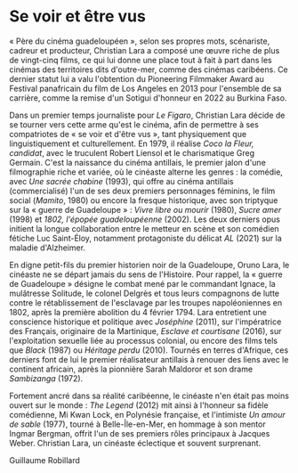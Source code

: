 # Se voir et être vus

« Père du cinéma guadeloupéen », selon ses propres mots, scénariste, cadreur et producteur, Christian Lara a composé une œuvre riche de plus de vingt-cinq films, ce qui lui donne une place tout à fait à part dans les cinémas des territoires dits d'outre-mer, comme des cinémas caribéens. Ce dernier statut lui a valu l'obtention du Pioneering Filmmaker Award au Festival panafricain du film de Los Angeles en 2013 pour l'ensemble de sa carrière, comme la remise d'un Sotigui d'honneur en 2022 au Burkina Faso.

Dans un premier temps journaliste pour _Le Figaro_, Christian Lara décide de se tourner vers cette arme qu'est le cinéma, afin de permettre à ses compatriotes de « se voir et d'être vus », tant physiquement que linguistiquement et culturellement. En 1979, il réalise _Coco la Fleur, candidat_, avec le truculent Robert Liensol et le charismatique Greg Germain. C'est la naissance du cinéma antillais, le premier jalon d'une filmographie riche et variée, où le cinéaste alterne les genres : la comédie, avec _Une sacrée chabine_ (1993), qui offre au cinéma antillais (commercialisé) l'un de ses deux premiers personnages féminins, le film social (_Mamito_, 1980) ou encore la fresque historique, avec son triptyque sur la « guerre de Guadeloupe » : _Vivre libre ou mourir_ (1980), _Sucre amer_ (1998) et _1802, l'épopée guadeloupéenne_ (2002). Les deux derniers opus initient la longue collaboration entre le metteur en scène et son comédien fétiche Luc Saint-Éloy, notamment protagoniste du délicat _AL_ (2021) sur la maladie d'Alzheimer.

En digne petit-fils du premier historien noir de la Guadeloupe, Oruno Lara, le cinéaste ne se départ jamais du sens de l'Histoire. Pour rappel, la « guerre de Guadeloupe » désigne le combat mené par le commandant Ignace, la mulâtresse Solitude, le colonel Delgrès et tous leurs compagnons de lutte contre le rétablissement de l'esclavage par les troupes napoléoniennes en 1802, après la première abolition du 4 février 1794. Lara entretient une conscience historique et politique avec _Joséphine_ (2011), sur l'impératrice des Français, originaire de la Martinique, _Esclave et courtisane_ (2016), sur l'exploitation sexuelle liée au processus colonial, ou encore des films tels que _Black_ (1987) ou _Héritage perdu_ (2010). Tournés en terres d'Afrique, ces derniers font de lui le premier réalisateur antillais à renouer des liens avec le continent africain, après la pionnière Sarah Maldoror et son drame _Sambizanga_ (1972).

Fortement ancré dans sa réalité caribéenne, le cinéaste n'en était pas moins ouvert sur le monde : _The Legend_ (2012) mit ainsi à l'honneur sa fidèle comédienne, Mi Kwan Lock, en Polynésie française, et l'intimiste _Un amour de sable_ (1977), tourné à Belle-Île-en-Mer, en hommage à son mentor Ingmar Bergman, offrit l'un de ses premiers rôles principaux à Jacques Weber. Christian Lara, un cinéaste éclectique et souvent surprenant.

<div class="author">Guillaume Robillard</div>
